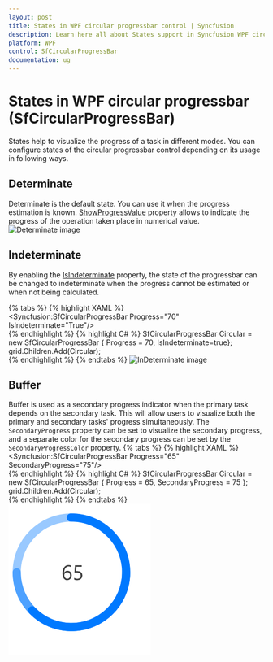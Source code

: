 ```yaml
---
layout: post
title: States in WPF circular progressbar control | Syncfusion
description: Learn here all about States support in Syncfusion WPF circular progressbar (SfCircularProgressBar) control and more.
platform: WPF
control: SfCircularProgressBar
documentation: ug
---
```


# States in WPF circular progressbar (SfCircularProgressBar)
States help to visualize the progress of a task in different modes. You can configure states of the circular progressbar control depending on its usage in following ways.

## Determinate
Determinate is the default state. You can use it when the progress estimation is known. [ShowProgressValue](https://help.syncfusion.com/cr/wpf/Syncfusion.UI.Xaml.ProgressBar.SfCircularProgressBar.html#Syncfusion_UI_Xaml_ProgressBar_SfCircularProgressBar_ShowProgressValueProperty) property allows to indicate the progress of the operation taken place  in numerical value.
![Determinate image](States_images/Determinate.png)

## Indeterminate
By enabling the [IsIndeterminate](https://help.syncfusion.com/cr/wpf/Syncfusion.UI.Xaml.ProgressBar.ProgressBarBase.html#Syncfusion_UI_Xaml_ProgressBar_ProgressBarBase_IsIndeterminateProperty) property, the state of the progressbar can be changed to indeterminate when the progress cannot be estimated or when not being calculated.

{% tabs %}
{% highlight XAML %}      
<Syncfusion:SfCircularProgressBar Progress="70" IsIndeterminate="True"/>            
{% endhighlight %}
{% highlight C# %}
SfCircularProgressBar Circular = new SfCircularProgressBar { Progress = 70, IsIndeterminate=true};
grid.Children.Add(Circular);        
{% endhighlight %}
{% endtabs %}
![InDeterminate image](States_images/InDeterminate.png)

## Buffer
Buffer is used as a secondary progress indicator when the primary task depends on the secondary task. This will allow users to visualize both the primary and secondary tasks' progress simultaneously. The `SecondaryProgress` property can be set to visualize the secondary progress, and a separate color for the secondary progress can be set by the `SecondaryProgressColor` property.
{% tabs %}
{% highlight XAML %}      
<Syncfusion:SfCircularProgressBar Progress="65" SecondaryProgress="75"/>      
{% endhighlight %}
{% highlight C# %}
SfCircularProgressBar Circular = new SfCircularProgressBar { Progress = 65, SecondaryProgress = 75 };
grid.Children.Add(Circular);      
{% endhighlight %}
{% endtabs %}
![Buffer image](States_images/BufferState.png)
